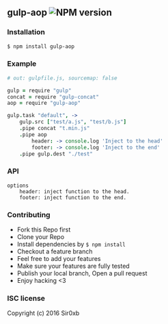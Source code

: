 ## gulp-aop ![NPM version](https://img.shields.io/npm/v/gulp-aop.svg?style=flat)



### Installation
```bash
$ npm install gulp-aop
```

### Example
```coffeescript
# out: gulpfile.js, sourcemap: false

gulp = require "gulp"
concat = require "gulp-concat"
aop = require "gulp-aop"

gulp.task "default", ->
    gulp.src ["test/a.js", "test/b.js"]
    .pipe concat "t.min.js"
    .pipe aop
        header: -> console.log 'Inject to the head'
        footer: -> console.log 'Inject to the end'
    .pipe gulp.dest "./test"
```

### API
```
options
    header: inject function to the head.
    footer: inject function to the end.
```

### Contributing
- Fork this Repo first
- Clone your Repo
- Install dependencies by `$ npm install`
- Checkout a feature branch
- Feel free to add your features
- Make sure your features are fully tested
- Publish your local branch, Open a pull request
- Enjoy hacking <3

### ISC license
Copyright (c) 2016 Sir0xb

